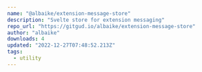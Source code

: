 ```yaml
---
name: "@albaike/extension-message-store"
description: "Svelte store for extension messaging"
repo_url: "https://gitgud.io/albaike/extension-message-store"
author: "albaike"
downloads: 4
updated: "2022-12-27T07:48:52.213Z"
tags: 
  - utility
---
```

